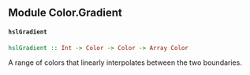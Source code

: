 ## Module Color.Gradient

#### `hslGradient`

``` purescript
hslGradient :: Int -> Color -> Color -> Array Color
```

A range of colors that linearly interpolates between the two boundaries.


